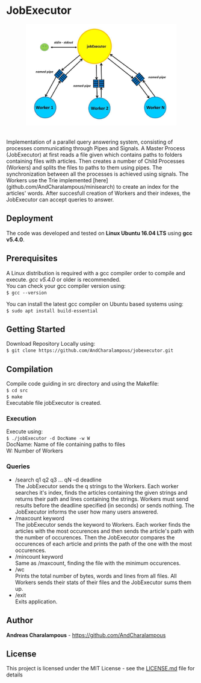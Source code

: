 # JobExecutor
<p align="center">
  <img width = 400 height = 270 src="img.png">
</p>
<br />Implementation of a parallel query answering system, consisting of processes communicating through Pipes and Signals. A Master Process (JobExecutor) at first reads a file given which contains paths to folders containing files with articles. Then creates a number of Child Processes (Workers) and splits the files to paths to them using pipes. The synchronization between all the processes is achieved using signals. The Workers use the Trie implemented [here](github.com/AndCharalampous/minisearch) to create an index for the articles' words. After succesfull creation of Workers and their indexes, the JobExecutor can accept queries to answer.

## Deployment

The code was developed and tested on **Linux Ubuntu 16.04 LTS** using **gcc v5.4.0**.

## Prerequisites

A Linux distribution is required with a gcc compiler order to compile and execute. _gcc v5.4.0_ or older is recommended.
<br />You can check your gcc compiler version using:
<br />``` $ gcc --version ```

You can install the latest gcc compiler on Ubuntu based systems using:
<br />``` $ sudo apt install build-essential ``` 

## Getting Started
Download Repository Locally using:
<br /> ```$ git clone https://github.com/AndCharalampous/jobexecutor.git ```

## Compilation
Compile code guiding in src directory and using the Makefile:
<br /> ```$ cd src```
<br /> ```$ make```
<br /> Executable file jobExecutor is created.

### Execution
Execute using:
<br /> ```$ ./jobExecutor -d DocName -w W```
<br />DocName: Name of file containing paths to files
<br />W: Number of Workers

### Queries
* /search q1 q2 q3 ... qN –d deadline
<br />The JobExecutor sends the q strings to the Workers. Each worker searches it's index, finds the articles containing the given strings and returns their path and lines containing the strings. Workers must send results before the deadline specified (in seconds) or sends nothing. The JobExecutor informs the user how many users answered.  
* /maxcount keyword
<br />The jobExecutor sends the keyword to Workers. Each worker finds the articles with the most occurences and then sends the article's path with the number of occurences. Then the JobExecutor compares the occurences of each article and prints the path of the one with the most occurences.
* /mincount keyword
<br />Same as /maxcount, finding the file with the minimum occurences.
* /wc
<br /> Prints the total number of bytes, words and lines from all files. All Workers sends their stats of their files and the JobExecutor sums them up.
* /exit
<br />Exits application.

## Author

**Andreas Charalampous** - https://github.com/AndCharalampous

## License

This project is licensed under the MIT License - see the [LICENSE.md](LICENSE.md) file for details
